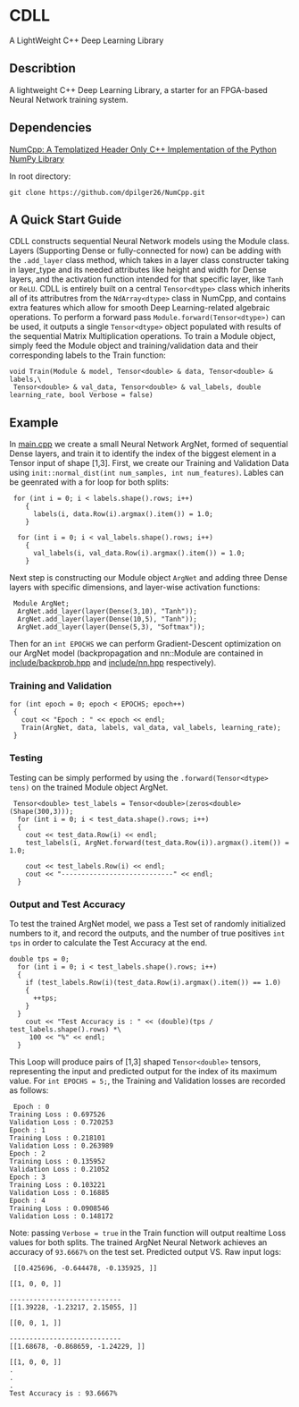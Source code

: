 # CDLL

A LightWeight C++ Deep Learning Library
## Describtion

A lightweight C++ Deep Learning Library, a starter for an FPGA-based Neural Network training system.

## Dependencies

[NumCpp: A Templatized Header Only C++ Implementation of the Python NumPy Library](https://github.com/dpilger26/NumCpp)

In root directory:

```
git clone https://github.com/dpilger26/NumCpp.git
```
## A Quick Start Guide

CDLL constructs sequential Neural Network models using the Module class. Layers (Supporting Dense or fully-connected for now) can be adding with the
`.add_layer` class method, which takes in a layer class constructer taking in layer_type and its needed attributes like height and width for Dense layers, and the activation function intended for that specific layer, like `Tanh` or `ReLU`.
CDLL is entirely built on a central `Tensor<dtype>` class which inherits all of its attributres from the `NdArray<dtype>` class in NumCpp, and contains extra features which allow for smooth Deep Learning-related algebraic operations. To perform a forward pass `Module.forward(Tensor<dtype>)` can be used, it outputs a single `Tensor<dtype>` object populated with results of the sequential Matrix Multiplication operations. To train a Module object, simply feed the Module object and training/validation data and their corresponding labels to the Train function:


```
void Train(Module & model, Tensor<double> & data, Tensor<double> & labels,\
 Tensor<double> & val_data, Tensor<double> & val_labels, double learning_rate, bool Verbose = false)
```
 

## Example
 
In [main.cpp](https://github.com/EddCBen/CDLL/blob/main/main.cpp) we create a small Neural Network ArgNet, formed of sequential Dense layers, and train it 
to identify the index of the biggest element in a Tensor<double> input of shape [1,3].
First, we create our Training and Validation Data using `init::normal_dist(int num_samples, int num_features)`. Lables can be geenrated with a for loop for both splits:
```
 for (int i = 0; i < labels.shape().rows; i++)
    {
      labels(i, data.Row(i).argmax().item()) = 1.0;
    }
  
  for (int i = 0; i < val_labels.shape().rows; i++)
    {
      val_labels(i, val_data.Row(i).argmax().item()) = 1.0;
    }
 ```
Next step is constructing our Module object `ArgNet` and adding three Dense layers with specific dimensions, and layer-wise activation functions:
```
 Module ArgNet;
  ArgNet.add_layer(layer(Dense(3,10), "Tanh"));
  ArgNet.add_layer(layer(Dense(10,5), "Tanh"));
  ArgNet.add_layer(layer(Dense(5,3), "Softmax"));
 ``` 
 Then for an `int EPOCHS` we can perform Gradient-Descent optimization on our ArgNet model (backpropagation and nn::Module are contained in [include/backprob.hpp](https://github.com/EddCBen/CDLL/blob/main/include/backprob.hpp) and [include/nn.hpp](https://github.com/EddCBen/CDLL/blob/main/include/nn.hpp) respectively). 

### Training and Validation
 ```
 for (int epoch = 0; epoch < EPOCHS; epoch++)
  { 
    cout << "Epoch : " << epoch << endl;
    Train(ArgNet, data, labels, val_data, val_labels, learning_rate);
  }
 ```
### Testing
Testing can be simply performed by using the `.forward(Tensor<dtype> tens)` on the trained Module object ArgNet.
 
```
 Tensor<double> test_labels = Tensor<double>(zeros<double>(Shape(300,3)));
  for (int i = 0; i < test_data.shape().rows; i++)
  {
    cout << test_data.Row(i) << endl;
    test_labels(i, ArgNet.forward(test_data.Row(i)).argmax().item()) = 1.0;

    cout << test_labels.Row(i) << endl;
    cout << "----------------------------" << endl;
  }
```
### Output and Test Accuracy
                                                  
To test the trained ArgNet model, we pass a Test set of randomly initialized numbers to it, and record the outputs, and the number of true positives
`int tps` in order to calculate the Test Accuracy at the end.
```
double tps = 0;
  for (int i = 0; i < test_labels.shape().rows; i++)
  {
    if (test_labels.Row(i)(test_data.Row(i).argmax().item()) == 1.0)
    {
      ++tps;
    }
  }
    cout << "Test Accuracy is : " << (double)(tps / test_labels.shape().rows) *\
     100 << "%" << endl;
  }                                                  
```
This Loop will produce pairs of [1,3] shaped `Tensor<double>` tensors, representing the input and predicted output for the index of its maximum value.
For `int EPOCHS = 5;`, the Training and Validation losses are recorded as follows:
```
 Epoch : 0
Training Loss : 0.697526
Validation Loss : 0.720253
Epoch : 1
Training Loss : 0.218101
Validation Loss : 0.263989
Epoch : 2
Training Loss : 0.135952
Validation Loss : 0.21052
Epoch : 3
Training Loss : 0.103221
Validation Loss : 0.16885
Epoch : 4
Training Loss : 0.0908546
Validation Loss : 0.148172
 ```
Note: passing `Verbose = true` in the Train function will output realtime Loss values for both splits.
The trained ArgNet Neural Network achieves an accuracy of `93.6667%` on the test set. 
Predicted output VS. Raw input logs:
```
 [[0.425696, -0.644478, -0.135925, ]]

[[1, 0, 0, ]]

----------------------------
[[1.39228, -1.23217, 2.15055, ]]

[[0, 0, 1, ]]

----------------------------
[[1.68678, -0.868659, -1.24229, ]]

[[1, 0, 0, ]]
.
.
. 
Test Accuracy is : 93.6667%
```
